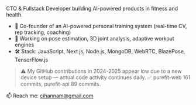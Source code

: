 CTO & Fullstack Developer building AI-powered products in fitness and health.

- 🚀 Co-founder of an AI-powered personal training system (real-time CV, rep tracking, coaching)
- 🧠 Working on pose estimation, 3D joint analysis, adaptive workout engines
- 🛠️ Stack: JavaScript, Next.js, Node.js, MongoDB, WebRTC, BlazePose, TensorFlow.js

> ⚠️ My GitHub contributions in 2024-2025 appear low due to a new device setup — actual code activity continues daily.
> ✅ purefit-web 161 commits, purefit-api 89 commits.

📫 Reach me: [cihannam@gmail.com](mailto:cihannam@gmail.com)
